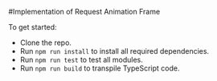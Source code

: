 #Implementation of Request Animation Frame

To get started:
- Clone the repo.
- Run `npm run install` to install all required dependencies.
- Run `npm run test` to test all modules.
- Run `npm run build` to transpile TypeScript code. 


